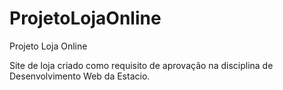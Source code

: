 # ProjetoLojaOnline
Projeto Loja Online 


Site de loja criado como requisito de aprovação na disciplina de Desenvolvimento Web da Estacio.
